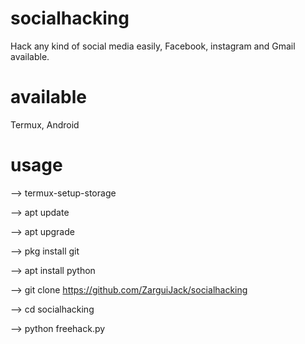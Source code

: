 # socialhacking
Hack any kind of social media easily, Facebook, instagram and Gmail available.

# available
Termux, Android

# usage

--> termux-setup-storage

--> apt update

--> apt upgrade

--> pkg install git

--> apt install python

--> git clone https://github.com/ZarguiJack/socialhacking

--> cd socialhacking

--> python freehack.py
